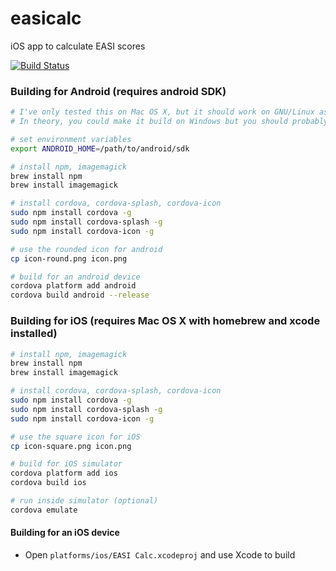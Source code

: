 # easicalc
iOS app to calculate EASI scores

[![Build Status](https://travis-ci.org/brownl/easicalc.svg?branch=master)](https://travis-ci.org/brownl/easicalc)

### Building for Android (requires android SDK)
```sh
# I've only tested this on Mac OS X, but it should work on GNU/Linux as well. Just replace 'brew' with 'apt-get', 'yum', etc...
# In theory, you could make it build on Windows but you should probably just upgrade to a better OS.

# set environment variables
export ANDROID_HOME=/path/to/android/sdk

# install npm, imagemagick
brew install npm
brew install imagemagick

# install cordova, cordova-splash, cordova-icon
sudo npm install cordova -g
sudo npm install cordova-splash -g
sudo npm install cordova-icon -g

# use the rounded icon for android
cp icon-round.png icon.png

# build for an android device
cordova platform add android
cordova build android --release
```

### Building for iOS (requires Mac OS X with homebrew and xcode installed)
```sh
# install npm, imagemagick
brew install npm
brew install imagemagick

# install cordova, cordova-splash, cordova-icon
sudo npm install cordova -g
sudo npm install cordova-splash -g
sudo npm install cordova-icon -g

# use the square icon for iOS
cp icon-square.png icon.png

# build for iOS simulator
cordova platform add ios
cordova build ios

# run inside simulator (optional)
cordova emulate
```
#### Building for an iOS device
  * Open `platforms/ios/EASI Calc.xcodeproj` and use Xcode to build
